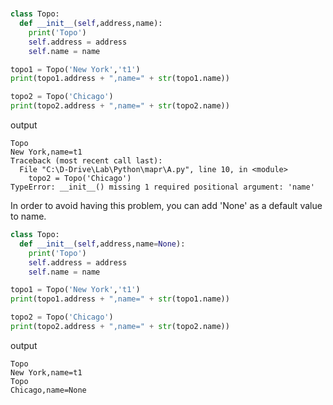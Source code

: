 #


###

```python
class Topo:
  def __init__(self,address,name):
    print('Topo')
    self.address = address
    self.name = name

topo1 = Topo('New York','t1')
print(topo1.address + ",name=" + str(topo1.name))

topo2 = Topo('Chicago')
print(topo2.address + ",name=" + str(topo2.name))
```

output
```
Topo
New York,name=t1
Traceback (most recent call last):
  File "C:\D-Drive\Lab\Python\mapr\A.py", line 10, in <module>
    topo2 = Topo('Chicago')
TypeError: __init__() missing 1 required positional argument: 'name'
```


In order to avoid having this problem, you can add 'None' as a default value to name.

```python
class Topo:
  def __init__(self,address,name=None):
    print('Topo')
    self.address = address
    self.name = name

topo1 = Topo('New York','t1')
print(topo1.address + ",name=" + str(topo1.name))

topo2 = Topo('Chicago')
print(topo2.address + ",name=" + str(topo2.name))
```

output
```
Topo
New York,name=t1
Topo
Chicago,name=None
```
